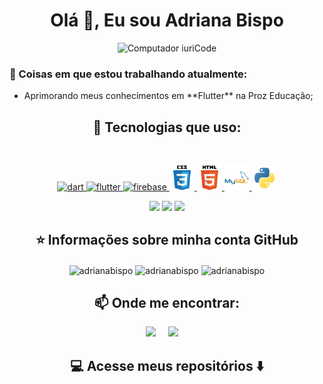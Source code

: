 
<h1 align="center">Olá 👋, Eu sou Adriana Bispo</h1>
<p></p>
<!-- <h3 align="center">Desenvolvedora mobile</h3></br>-->
<!--<p align="left"> <img src="https://komarev.com/ghpvc/?username=adrianabispo&label=Profile%20views&color=0e75b6&style=flat" alt="adrianabispo" /> </p>-->

<p align="center"><img src="https://raw.githubusercontent.com/MicaelliMedeiros/micaellimedeiros/master/image/computer-illustration.png" alt="Computador iuriCode"></p>

<h3>🌱 Coisas em que estou trabalhando atualmente:</h3>
<ul>
<!--<li>Estudando banco de dados pelo SENAC;</li>-->
<li>Aprimorando meus conhecimentos em **Flutter** na Proz Educação;</li>
<!--<li>Estudando banco de dados no bootcamp da DIO.</li>-->
</ul>

<h2 align="center">🔭 Tecnologias que uso:</h2></br>


<p align="center"> 
<a href="https://dart.dev" target="_blank" rel="noreferrer"> <img src="https://www.vectorlogo.zone/logos/dartlang/dartlang-icon.svg" alt="dart" width="40" height="40"/> </a> 
<a href="https://flutter.dev" target="_blank" rel="noreferrer"> <img src="https://www.vectorlogo.zone/logos/flutterio/flutterio-icon.svg" alt="flutter" width="40" height="40"/> </a> 
<a href="https://firebase.google.com/" target="_blank" rel="noreferrer"> <img src="https://www.vectorlogo.zone/logos/firebase/firebase-icon.svg" alt="firebase" width="40" height="40"/> </a> 
<a href="https://www.w3schools.com/css/" target="_blank" rel="noreferrer"> <img src="https://raw.githubusercontent.com/devicons/devicon/master/icons/css3/css3-original-wordmark.svg" alt="css3" width="40" height="40"/> </a> 
<a href="https://www.w3.org/html/" target="_blank" rel="noreferrer"> <img src="https://raw.githubusercontent.com/devicons/devicon/master/icons/html5/html5-original-wordmark.svg" alt="html5" width="40" height="40"/> </a> 
<a href="https://www.mysql.com/" target="_blank" rel="noreferrer"> <img src="https://raw.githubusercontent.com/devicons/devicon/master/icons/mysql/mysql-original-wordmark.svg" alt="mysql" width="40" height="40"/> </a> 
<a href="https://www.python.org" target="_blank" rel="noreferrer"> <img src="https://raw.githubusercontent.com/devicons/devicon/master/icons/python/python-original.svg" alt="python" width="40" height="40"/> </a> 

 <!--<img width="50" height="50" src="https://raw.githubusercontent.com/github/explore/80688e429a7d4ef2fca1e82350fe8e3517d3494d/topics/git/git.png">
 -->
 <p align="center"> 
  
  <img src="https://img.shields.io/badge/Git-E34F26?style=for-the-badge&logo=git&logoColor=white"/>
  <img src="https://img.shields.io/badge/GitHub-100000?style=for-the-badge&logo=github&logoColor=white"/>
  <img src="https://img.shields.io/badge/-Visual%20Studio%20Code-333333?style=for-the-badge&logo=visual-studio-code&logoColor=007ACC"/>
  
</p>

</p>
<!-- informações da conta-->
<h2 align="center">⭐ Informações sobre minha conta GitHub</h2>

 

<div style="display: inline_block" align = "center">

 
 
 
 <img align="center" src="https://github-readme-streak-stats.herokuapp.com/?user=adrianabispo&theme=tokyonight" alt="adrianabispo"  width="48%"/>

 <img align="center" src="https://github-readme-stats.vercel.app/api?username=adrianabispo&theme=tokyonight&show_icons=true&locale=en" alt="adrianabispo"  width="48%"/>
  
 <img align="center" src="https://github-readme-stats.vercel.app/top-langs/?username=adrianabispo&theme=tokyonight&show_icons=true&locale=en" alt="adrianabispo"  width="48%"/>
  
</div>

<!--📫 contato -->
 
<h2 align="center">📫 Onde me encontrar: </h2> 
<p align="center">
  
 <a target="_blank" href="https://www.linkedin.com/in/adrianabispo283/">
  <img src="https://img.shields.io/badge/linkedin-%230077B5.svg?&style=for-the-badge&logo=linkedin&logoColor=white" /></a>&nbsp;&nbsp;&nbsp;&nbsp;

 <a href="mailto:adriana.bispo283@gmail.com" alt="Gmail" >
  <img src="https://img.shields.io/badge/-Gmail-FF0000?style=for-the-badge&labelColor=FF0000&logo=gmail&logoColor=white&link=mailto:adriana.bispo283@gmail.com" /></a>&nbsp;&nbsp;&nbsp;&nbsp;
</p>
 


<!-- 💻 Projetos -->
 
<h2  align="center">💻 Acesse meus repositórios ⬇️ </h2>

<!--
**AdrianaBispo/AdrianaBispo** is a ✨ _special_ ✨ repository because its `README.md` (this file) appears on your GitHub profile.

Here are some ideas to get you started:

- 🔭 I’m currently working on ...
- 🌱 I’m currently learning ...
- 👯 I’m looking to collaborate on ...
- 🤔 I’m looking for help with ...
- 💬 Ask me about ...
- 📫 How to reach me: ...
- 😄 Pronouns: ...
- ⚡ Fun fact: ...
-->

